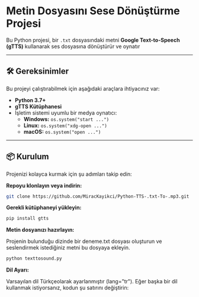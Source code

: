 # Metin Dosyasını Sese Dönüştürme Projesi

Bu Python projesi, bir `.txt` dosyasındaki metni **Google Text-to-Speech (gTTS)** kullanarak ses dosyasına dönüştürür ve oynatır

---

## 🛠️ Gereksinimler

Bu projeyi çalıştırabilmek için aşağıdaki araçlara ihtiyacınız var:

- **Python 3.7+**  
- **gTTS Kütüphanesi**  
- İşletim sistemi uyumlu bir medya oynatıcı:
  - **Windows:** `os.system("start ...")`
  - **Linux:** `os.system("xdg-open ...")`
  - **macOS:** `os.system("open ...")`

---

## 📦 Kurulum

Projenizi kolayca kurmak için şu adımları takip edin:

**Repoyu klonlayın veya indirin:**
   ```bash
   git clone https://github.com/MiracKayikci/Python-TTS-.txt-To-.mp3.git
   ```
**Gerekli kütüphaneyi yükleyin:**
  ```bash
  pip install gtts
  ```
**Metin dosyanızı hazırlayın:**

Projenin bulunduğu dizinde bir deneme.txt dosyası oluşturun ve seslendirmek istediğiniz metni bu dosyaya ekleyin.

```bash
python texttosound.py
```

**Dil Ayarı:**

Varsayılan dil Türkçeolarak ayarlanmıştır (lang="tr"). Eğer başka bir dil kullanmak istiyorsanız, kodun şu satırını değiştirin:



